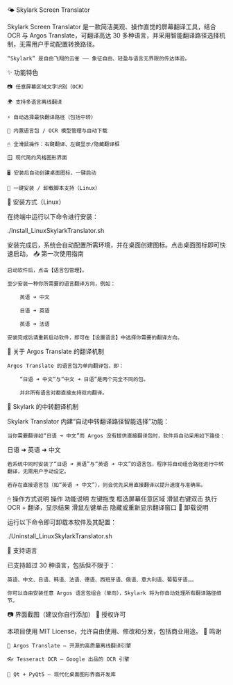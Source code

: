 🌤 Skylark Screen Translator

Skylark Screen Translator 是一款简洁美观、操作直觉的屏幕翻译工具，结合 OCR 与 Argos Translate，可翻译高达 30 多种语言，并采用智能翻译路径选择机制，无需用户手动配置转换路径。

    “Skylark” 是自由飞翔的云雀 —— 象征自由、轻盈与语言无界限的传达体验。

✨ 功能特色

    📷 任意屏幕区域文字识别（OCR）

    🌍 支持多语言离线翻译

    ⚡️ 自动选择最快翻译路径（包括中转）

    🧠 内置语言包 / OCR 模型管理与自动下载

    🖱 全滑鼠操作：右键翻译、左键显示/隐藏翻译框

    🪟 现代简约风格图形界面

    🖥 安装后自动创建桌面图标，一键启动

    🔄 一键安装 / 卸载脚本支持（Linux）

🧰 安装方式（Linux）

在终端中运行以下命令进行安装：

./Install_LinuxSkylarkTranslator.sh

安装完成后，系统会自动配置所需环境，并在桌面创建图标。点击桌面图标即可快速启动。
📥 第一次使用指南

    启动软件后，点击【语言包管理】。

    至少安装一种你所需要的语言翻译方向，例如：

        英语 ➜ 中文

        日语 ➜ 英语

        英语 ➜ 法语

    安装完成后请重新启动软件，即可在【设置语言】中选择你需要的翻译方向。

🔁 关于 Argos Translate 的翻译机制

    Argos Translate 的语言包为单向翻译包，即：

        “日语 ➜ 中文”与“中文 ➜ 日语”是两个完全不同的包。

        并非所有语言对都直接支持双向翻译。

🌟 Skylark 的中转翻译机制

Skylark Translator 内建“自动中转翻译路径智能选择”功能：

    当你需要翻译如“日语 ➜ 中文”而 Argos 没有提供直接翻译包时，软件将自动采用如下路径：

日语 ➜ 英语 ➜ 中文

    若系统中同时安装了“日语 ➜ 英语”与“英语 ➜ 中文”的语言包，程序将自动组合路径进行中转翻译，无需用户手动设定。

    若存在直接语言包（如“英语 ➜ 中文”），则会优先采用直接翻译以提升速度与准确率。

🖱 操作方式说明
操作	功能说明
左键拖曳	框选屏幕任意区域
滑鼠右键双击	执行 OCR + 翻译，显示结果
滑鼠左键单击	隐藏或重新显示翻译窗口
🧹 卸载说明

运行以下命令即可卸载本软件及其配置：

./Uninstall_LinuxSkylarkTranslator.sh

📌 支持语言

已支持超过 30 种语言，包括但不限于：

    英语、中文、日语、韩语、法语、德语、西班牙语、俄语、意大利语、葡萄牙语……

    你可以自由安装任意 Argos 语言包组合（单向），Skylark 将为你自动处理所有翻译路径细节。

📷 界面截图（建议你自行添加）
📜 授权许可

本项目使用 MIT License，允许自由使用、修改和分发，包括商业用途。
🙏 鸣谢

    💬 Argos Translate — 开源的高质量离线翻译引擎

    👓 Tesseract OCR — Google 出品的 OCR 引擎

    🎨 Qt + PyQt5 — 现代化桌面图形界面开发库
